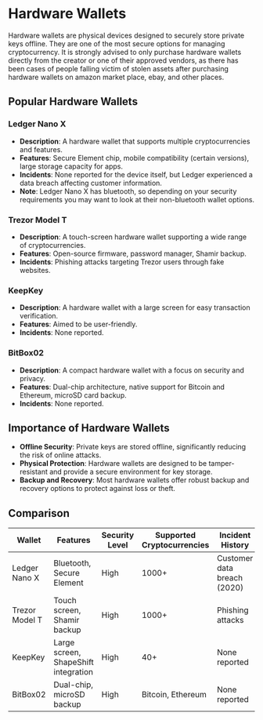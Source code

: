 # Hardware Wallets

Hardware wallets are physical devices designed to securely store private keys offline. They are one of the most secure options for managing cryptocurrency. It is strongly advised to only purchase hardware wallets directly from the creator or one of their approved vendors, as there has been cases of people falling victim of stolen assets after purchasing hardware wallets on amazon market place, ebay, and other places.

## Popular Hardware Wallets

### Ledger Nano X

- **Description**: A hardware wallet that supports multiple cryptocurrencies and features.
- **Features**: Secure Element chip, mobile compatibility (certain versions), large storage capacity for apps.
- **Incidents**: None reported for the device itself, but Ledger experienced a data breach affecting customer information.
- **Note**: Ledger Nano X has bluetooth, so depending on your security requirements you may want to look at their non-bluetooth wallet options.

### Trezor Model T

- **Description**: A touch-screen hardware wallet supporting a wide range of cryptocurrencies.
- **Features**: Open-source firmware, password manager, Shamir backup.
- **Incidents**: Phishing attacks targeting Trezor users through fake websites.

### KeepKey

- **Description**: A hardware wallet with a large screen for easy transaction verification.
- **Features**: Aimed to be user-friendly.
- **Incidents**: None reported.

### BitBox02

- **Description**: A compact hardware wallet with a focus on security and privacy.
- **Features**: Dual-chip architecture, native support for Bitcoin and Ethereum, microSD card backup.
- **Incidents**: None reported.

## Importance of Hardware Wallets

- **Offline Security**: Private keys are stored offline, significantly reducing the risk of online attacks.
- **Physical Protection**: Hardware wallets are designed to be tamper-resistant and provide a secure environment for key storage.
- **Backup and Recovery**: Most hardware wallets offer robust backup and recovery options to protect against loss or theft.

## Comparison

| Wallet         | Features                        | Security Level | Supported Cryptocurrencies | Incident History  |
|----------------|---------------------------------|----------------|---------------------------|--------------------|
| Ledger Nano X  | Bluetooth, Secure Element       | High           | 1000+                     | Customer data breach (2020) |
| Trezor Model T | Touch screen, Shamir backup     | High           | 1000+                     | Phishing attacks   |
| KeepKey        | Large screen, ShapeShift integration | High       | 40+                       | None reported      |
| BitBox02       | Dual-chip, microSD backup       | High           | Bitcoin, Ethereum         | None reported      |
